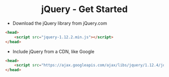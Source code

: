 # <center>__jQuery - Get Started__</center>

*   Download the jQuery library from jQuery.com

```html
<head>
    <script src="jquery-1.12.2.min.js"></script>
</head>
```

*   Include jQuery from a CDN, like Google

```html
<head>
    <script src="https://ajax.googleapis.com/ajax/libs/jquery/1.12.4/jquery.min.js"></script>
</head>
```
